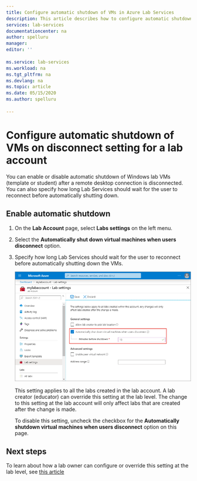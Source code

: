 ```yaml
---
title: Configure automatic shutdown of VMs in Azure Lab Services
description: This article describes how to configure automatic shutdown of VMs in the lab account. 
services: lab-services
documentationcenter: na
author: spelluru
manager: 
editor: ''

ms.service: lab-services
ms.workload: na
ms.tgt_pltfrm: na
ms.devlang: na
ms.topic: article
ms.date: 05/15/2020
ms.author: spelluru

---
```

# Configure automatic shutdown of VMs on disconnect setting for a lab account
You can enable or disable automatic shutdown of Windows lab VMs (template or student) after a remote desktop connection is disconnected. You can also specify how long Lab Services should wait for the user to reconnect before automatically shutting down.

## Enable automatic shutdown

1. On the **Lab Account** page, select **Labs settings** on the left menu.
2. Select the **Automatically shut down virtual machines when users disconnect** option.
3. Specify how long Lab Services should wait for the user to reconnect before automatically shutting down the VMs.

    ![Automatic shutdown setting at lab account](./media/how-to-configure-lab-accounts/automatic-shutdown-vm-disconnect.png)

    This setting applies to all the labs created in the lab account. A lab creator (educator) can override this setting at the lab level. The change to this setting at the lab account will only affect labs that are created after the change is made.

    To disable this setting, uncheck the checkbox for the **Automatically shutdown virtual machines when users disconnect** option on this page. 

## Next steps
To learn about how a lab owner can configure or override this setting at the lab level, see [this article](how-to-enable-shutdown-disconnect.md)
